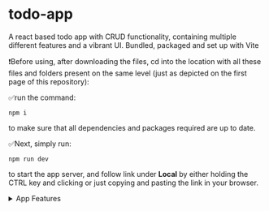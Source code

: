 # todo-app
A react based todo app with CRUD functionality, containing multiple different features and a vibrant UI. Bundled, packaged and set up with Vite

❗Before using, after downloading the files, cd into the location with all these files and folders present on the same level (just as depicted on the first page of this repository):

✅run the command:
```
npm i
```

to make sure that all dependencies and packages required are up to date.

✅Next, simply run:

```
npm run dev
```

to start the app server, and follow link under **Local** by either holding the CTRL key and clicking or just copying and pasting the link in your browser.

<details>

<summary>App Features</summary>

✅Clean and user friendly UI with notifications and prompts for actions made.
✅Add and edit tasks with optional descriptions.
✅Delete functionality for tasks.
✅Persistent Storage of data (Tasks added are not lost even after refreshing the page, and they are saved to local storage).

</details>
